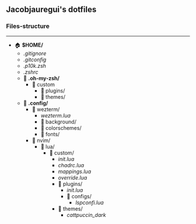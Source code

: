 ## **Jacobjauregui's dotfiles**

### __Files-structure__
----------------------------------------------------

* :house: **$HOME/**
	* _.gitignore_
	* _.gitconfig_
	* _.p10k.zsh_
	* _.zshrc_
	* :file_folder: __.oh-my-zsh/__
		* :file_folder: custom
			* :file_folder: plugins/
			* :file_folder: themes/
	* :file_folder: __.config/__
		* :file_folder: wezterm/
			* _wezterm.lua_
			* :file_folder: background/
			* :file_folder: colorschemes/
			* :file_folder: fonts/
		* :file_folder: nvim/
			* :file_folder: lua/
				* :file_folder: custom/
					* _init.lua_
					* _chadrc.lua_
					* _mappings.lua_
					* _override.lua_
					* :file_folder: plugins/
						* _init.lua_
						* :file_folder: configs/
							* _lspconfi.lua_
					* :file_folder: themes/
						* _cattpuccin_dark_
